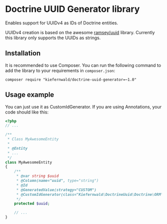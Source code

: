 # Doctrine UUID Generator library
Enables support for UUIDv4 as IDs of Doctrine entities.

UUIDv4 creation is based on the awesome [ramsey/uuid](https://github.com/ramsey/uuid) library. Currently this library only supports the UUIDs as strings.

## Installation

It is recommended to use Composer. You can run the following command to add the library to your requirements in `composer.json`:

    composer require "kiefernwald/doctrine-uuid-generator=~1.0"

## Usage example

You can just use it as CustomIdGenerator. If you are using Annotations, your code should like this:

```php
<?php
// ...

/**
 * Class MyAwesomeEntity
 *
 * @Entity
 * ...
 */
class MyAwesomeEntity
{
    /**
     * @var string $uuid
     * @Column(name="uuid", type="string")
     * @Id
     * @GeneratedValue(strategy="CUSTOM")
     * @CustomIdGenerator(class="Kiefernwald\DoctrineUuid\Doctrine\ORM\UuidGenerator")
     */
    protected $uuid;

    // ...
}
```